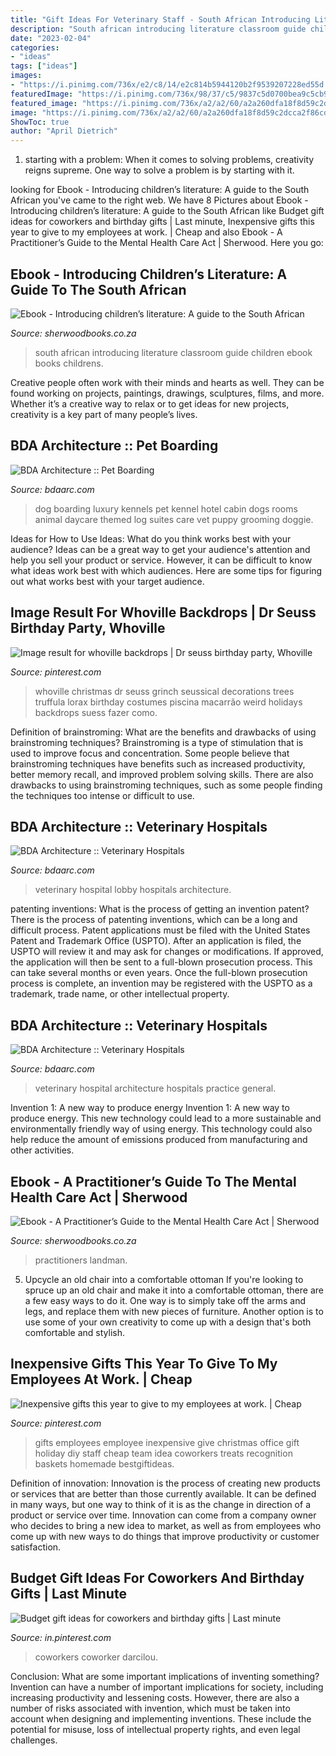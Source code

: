 ```yaml
---
title: "Gift Ideas For Veterinary Staff - South African Introducing Literature Classroom Guide Children Ebook Books Childrens"
description: "South african introducing literature classroom guide children ebook books childrens"
date: "2023-02-04"
categories:
- "ideas"
tags: ["ideas"]
images:
- "https://i.pinimg.com/736x/e2/c8/14/e2c814b5944120b2f9539207228ed55d.jpg"
featuredImage: "https://i.pinimg.com/736x/98/37/c5/9837c5d0700bea9c5cb9c941d17a381d.jpg"
featured_image: "https://i.pinimg.com/736x/a2/a2/60/a2a260dfa18f8d59c2dcca2f86cd4376--employee-gifts-recognition-ideas.jpg"
image: "https://i.pinimg.com/736x/a2/a2/60/a2a260dfa18f8d59c2dcca2f86cd4376--employee-gifts-recognition-ideas.jpg"
ShowToc: true
author: "April Dietrich"
---
```



1. starting with a problem: When it comes to solving problems, creativity reigns supreme. One way to solve a problem is by starting with it.

	

		
looking for Ebook - Introducing children’s literature: A guide to the South African you've came to the right web. We have 8 Pictures about Ebook - Introducing children’s literature: A guide to the South African like Budget gift ideas for coworkers and birthday gifts | Last minute, Inexpensive gifts this year to give to my employees at work. | Cheap and also Ebook - A Practitioner’s Guide to the Mental Health Care Act | Sherwood. Here you go:
		
    
## Ebook - Introducing Children’s Literature: A Guide To The South African

<img loading=lazy src="https://www.sherwoodbooks.co.za/wp-content/uploads/2020/07/9780627036446-6.jpg" onerror="this.onerror=null;this.src='https://tse4.mm.bing.net/th?id=OIP.6fsxG63WDy5RDAbc-LU8_wHaKx&amp;pid=15.1';" alt="Ebook - Introducing children’s literature: A guide to the South African">

_Source: sherwoodbooks.co.za_

>south african introducing literature classroom guide children ebook books childrens. 

	

Creative people often work with their minds and hearts as well. They can be found working on projects, paintings, drawings, sculptures, films, and more. Whether it’s a creative way to relax or to get ideas for new projects, creativity is a key part of many people’s lives.

    
## BDA Architecture :: Pet Boarding

<img loading=lazy src="https://bdaarc.com/images/uploads/galleryphotos/j10-Luxury-Dog-Boarding-Log-Cabin.jpg" onerror="this.onerror=null;this.src='https://tse3.mm.bing.net/th?id=OIP.YxFy_hs3zJ4MMkgCwKW1tgHaKX&amp;pid=15.1';" alt="BDA Architecture :: Pet Boarding">

_Source: bdaarc.com_

>dog boarding luxury kennels pet kennel hotel cabin dogs rooms animal daycare themed log suites care vet puppy grooming doggie. 

	

Ideas for How to Use Ideas: What do you think works best with your audience?
Ideas can be a great way to get your audience's attention and help you sell your product or service. However, it can be difficult to know what ideas work best with which audiences. Here are some tips for figuring out what works best with your target audience.

    
## Image Result For Whoville Backdrops | Dr Seuss Birthday Party, Whoville

<img loading=lazy src="https://i.pinimg.com/736x/e2/c8/14/e2c814b5944120b2f9539207228ed55d.jpg" onerror="this.onerror=null;this.src='https://tse4.mm.bing.net/th?id=OIP.2VaV180H48x22Evo23qWAAHaJ6&amp;pid=15.1';" alt="Image result for whoville backdrops | Dr seuss birthday party, Whoville">

_Source: pinterest.com_

>whoville christmas dr seuss grinch seussical decorations trees truffula lorax birthday costumes piscina macarrão weird holidays backdrops suess fazer como. 

	

Definition of brainstroming: What are the benefits and drawbacks of using brainstroming techniques?
Brainstroming is a type of stimulation that is used to improve focus and concentration. Some people believe that brainstroming techniques have benefits such as increased productivity, better memory recall, and improved problem solving skills. There are also drawbacks to using brainstroming techniques, such as some people finding the techniques too intense or difficult to use.

    
## BDA Architecture :: Veterinary Hospitals

<img loading=lazy src="http://bdaarc.com/images/uploads/galleryphotos/a07-Veterinary-Hospital-Lobby.jpg" onerror="this.onerror=null;this.src='https://tse3.mm.bing.net/th?id=OIP.MYg4081_yK_vNMxpISTrzwHaEK&amp;pid=15.1';" alt="BDA Architecture :: Veterinary Hospitals">

_Source: bdaarc.com_

>veterinary hospital lobby hospitals architecture. 

	

patenting inventions: What is the process of getting an invention patent?
There is the process of patenting inventions, which can be a long and difficult process. Patent applications must be filed with the United States Patent and Trademark Office (USPTO). After an application is filed, the USPTO will review it and may ask for changes or modifications. If approved, the application will then be sent to a full-blown prosecution process. This can take several months or even years. Once the full-blown prosecution process is complete, an invention may be registered with the USPTO as a trademark, trade name, or other intellectual property.

    
## BDA Architecture :: Veterinary Hospitals

<img loading=lazy src="https://bdaarc.com/images/uploads/galleryphotos/a10-General-Practice-Veterinary-Hospital-Architecture.jpg" onerror="this.onerror=null;this.src='https://tse4.mm.bing.net/th?id=OIP.0tz21y8N8O3T3wO2paP1sAHaE4&amp;pid=15.1';" alt="BDA Architecture :: Veterinary Hospitals">

_Source: bdaarc.com_

>veterinary hospital architecture hospitals practice general. 

	

Invention 1: A new way to produce energy
Invention 1: A new way to produce energy. This new technology could lead to a more sustainable and environmentally friendly way of using energy. This technology could also help reduce the amount of emissions produced from manufacturing and other activities.

    
## Ebook - A Practitioner’s Guide To The Mental Health Care Act | Sherwood

<img loading=lazy src="https://www.sherwoodbooks.co.za/wp-content/uploads/2020/07/9781485108863-6.jpg" onerror="this.onerror=null;this.src='https://tse3.mm.bing.net/th?id=OIP.RPQ61m02dFV82EFPJB1RZAHaK6&amp;pid=15.1';" alt="Ebook - A Practitioner’s Guide to the Mental Health Care Act | Sherwood">

_Source: sherwoodbooks.co.za_

>practitioners landman. 

	

5. Upcycle an old chair into a comfortable ottoman
If you're looking to spruce up an old chair and make it into a comfortable ottoman, there are a few easy ways to do it. One way is to simply take off the arms and legs, and replace them with new pieces of furniture. Another option is to use some of your own creativity to come up with a design that's both comfortable and stylish.

    
## Inexpensive Gifts This Year To Give To My Employees At Work. | Cheap

<img loading=lazy src="https://i.pinimg.com/736x/a2/a2/60/a2a260dfa18f8d59c2dcca2f86cd4376--employee-gifts-recognition-ideas.jpg" onerror="this.onerror=null;this.src='https://tse1.mm.bing.net/th?id=OIP.Hc5KzOBQ0fK1AeitjiLvLgHaFj&amp;pid=15.1';" alt="Inexpensive gifts this year to give to my employees at work. | Cheap">

_Source: pinterest.com_

>gifts employees employee inexpensive give christmas office gift holiday diy staff cheap team idea coworkers treats recognition baskets homemade bestgiftideas. 

	

Definition of innovation:
Innovation is the process of creating new products or services that are better than those currently available. It can be defined in many ways, but one way to think of it is as the change in direction of a product or service over time. Innovation can come from a company owner who decides to bring a new idea to market, as well as from employees who come up with new ways to do things that improve productivity or customer satisfaction.

    
## Budget Gift Ideas For Coworkers And Birthday Gifts | Last Minute

<img loading=lazy src="https://i.pinimg.com/736x/98/37/c5/9837c5d0700bea9c5cb9c941d17a381d.jpg" onerror="this.onerror=null;this.src='https://tse2.mm.bing.net/th?id=OIP.yCtG007_6Wp3ACVWcPSKJAHaLH&amp;pid=15.1';" alt="Budget gift ideas for coworkers and birthday gifts | Last minute">

_Source: in.pinterest.com_

>coworkers coworker darcilou. 

	

Conclusion: What are some important implications of inventing something?
Invention can have a number of important implications for society, including increasing productivity and lessening costs. However, there are also a number of risks associated with invention, which must be taken into account when designing and implementing inventions. These include the potential for misuse, loss of intellectual property rights, and even legal challenges.

